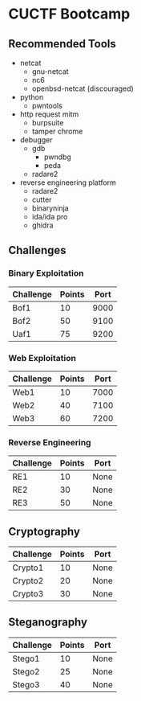 # CUCTF Bootcamp

## Recommended Tools

* netcat
	* gnu-netcat
	* nc6
	* openbsd-netcat (discouraged)
* python
	* pwntools
* http request mitm
	* burpsuite
	* tamper chrome
* debugger
	* gdb
		* pwndbg
		* peda
	* radare2
* reverse engineering platform
	* radare2
    * cutter
	* binaryninja
	* ida/ida pro
	* ghidra

## Challenges

### Binary Exploitation

| Challenge           | Points | Port |
| --------------------| ------ | ---- |
| Bof1                |  10    | 9000 |
| Bof2                |  50    | 9100 |
| Uaf1                |  75    | 9200 |

### Web Exploitation

| Challenge           | Points | Port |
| --------------------| ------ | ---- |
| Web1                |  10    | 7000 |
| Web2                |  40    | 7100 |
| Web3                |  60    | 7200 |

### Reverse Engineering

| Challenge           | Points | Port |
| --------------------| ------ | ---- |
| RE1                 |  10    | None |
| RE2                 |  30    | None |
| RE3                 |  50    | None |

## Cryptography

| Challenge           | Points | Port |
| --------------------| ------ | ---- |
| Crypto1             |  10    | None |
| Crypto2             |  20    | None |
| Crypto3             |  30    | None |

## Steganography

| Challenge           | Points | Port |
| --------------------| ------ | ---- |
| Stego1              |  10    | None |
| Stego2              |  25    | None |
| Stego3              |  40    | None |
